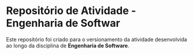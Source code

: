 # Repositório de Atividade - Engenharia de Softwar

Este repositório foi criado para o versionamento da atividade desenvolvida ao longo da disciplina de **Engenharia de Software**.

